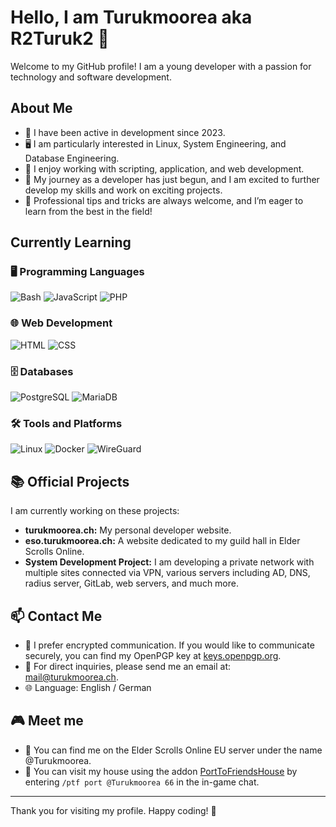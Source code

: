 # Hello, I am Turukmoorea aka R2Turuk2 👋

Welcome to my GitHub profile! I am a young developer with a passion for technology and software development.

## About Me

- 🌱 I have been active in development since 2023.
- 🖥️ I am particularly interested in Linux, System Engineering, and Database Engineering.
- 📝 I enjoy working with scripting, application, and web development.
- 🚀 My journey as a developer has just begun, and I am excited to further develop my skills and work on exciting projects.
- 🌟 Professional tips and tricks are always welcome, and I’m eager to learn from the best in the field!

## Currently Learning

### 🖥️ Programming Languages
<p align="left">
  <img src="https://img.shields.io/badge/Bash-4EAA25?style=for-the-badge&logo=gnu-bash&logoColor=white" alt="Bash" />
  <img src="https://img.shields.io/badge/JavaScript-F7DF1E?style=for-the-badge&logo=javascript&logoColor=black" alt="JavaScript" />
  <img src="https://img.shields.io/badge/PHP-777BB4?style=for-the-badge&logo=php&logoColor=white" alt="PHP" />
</p>

### 🌐 Web Development
<p align="left">
  <img src="https://img.shields.io/badge/HTML-E34F26?style=for-the-badge&logo=html5&logoColor=white" alt="HTML" />
  <img src="https://img.shields.io/badge/CSS-1572B6?style=for-the-badge&logo=css3&logoColor=white" alt="CSS" />
</p>

### 🗄️ Databases
<p align="left">
  <img src="https://img.shields.io/badge/PostgreSQL-336791?style=for-the-badge&logo=postgresql&logoColor=white" alt="PostgreSQL" />
  <img src="https://img.shields.io/badge/MariaDB-003545?style=for-the-badge&logo=mariadb&logoColor=white" alt="MariaDB" />
</p>

### 🛠️ Tools and Platforms
<p align="left">
  <img src="https://img.shields.io/badge/Linux-FCC624?style=for-the-badge&logo=linux&logoColor=black" alt="Linux" />
  <img src="https://img.shields.io/badge/Docker-2496ED?style=for-the-badge&logo=docker&logoColor=white" alt="Docker" />
  <img src="https://img.shields.io/badge/WireGuard-88171A?style=for-the-badge&logo=wireguard&logoColor=white" alt="WireGuard" />
</p>

## 📚 Official Projects

I am currently working on these projects:
- **turukmoorea.ch:** My personal developer website.
- **eso.turukmoorea.ch:** A website dedicated to my guild hall in Elder Scrolls Online.
- **System Development Project:** I am developing a private network with multiple sites connected via VPN, various servers including AD, DNS, radius server, GitLab, web servers, and much more.

## 📫 Contact Me

- 🔐 I prefer encrypted communication. If you would like to communicate securely, you can find my OpenPGP key at [keys.openpgp.org](https://keys.openpgp.org/search?q=mail%40turukmoorea.ch).
- 📧 For direct inquiries, please send me an email at: [mail@turukmoorea.ch](mailto:mail@turukmoorea.ch).
- 🌐 Language: English / German

## 🎮 Meet me

- 💬 You can find me on the Elder Scrolls Online EU server under the name @Turukmoorea.
- 🏡 You can visit my house using the addon [PortToFriendsHouse](https://www.esoui.com/downloads/info1758-PorttoFriendsHouse.html) by entering `/ptf port @Turukmoorea 66` in the in-game chat.

---

Thank you for visiting my profile. Happy coding! 🚀
